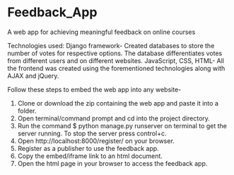 # Feedback_App
A web app for achieving meaningful feedback on online courses

Technologies used: Django framework- Created databases to store the number of votes for respective options. The database differentiates votes from different users and on different websites. JavaScript, CSS, HTML- All the frontend was created using the forementioned technologies along with AJAX and jQuery.

Follow these steps to embed the web app into any website-

1. Clone or download the zip containing the web app and paste it into a folder.
2. Open terminal/command prompt and cd into the project directory.
3. Run the command $ python manage.py runserver on terminal to get the server running. To stop the server press control+c.
4. Open http://localhost:8000/register/ on your browser.
5. Register as a publisher to use the feedback app.
6. Copy the embed/iframe link to an html document.
7. Open the html page in your browser to access the feedback app.
